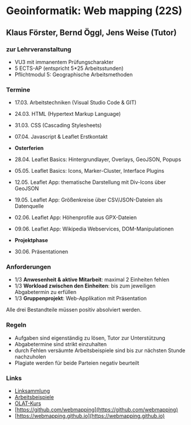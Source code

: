 # Geoinformatik: Web mapping (22S)
## Klaus Förster, Bernd Öggl, Jens Weise (Tutor)

### zur Lehrveranstaltung
* VU3 mit immanentem Prüfungscharakter
* 5 ECTS-AP (entspricht 5*25 Arbeitsstunden)
* Pflichtmodul 5: Geographische Arbeitsmethoden

### Termine

* 17.03. Arbeitstechniken (Visual Studio Code & GIT)
* 24.03. HTML (Hypertext Markup Language)
* 31.03. CSS (Cascading Stylesheets)
* 07.04. Javascript & Leaflet Erstkontakt

* **Osterferien**

* 28.04. Leaflet Basics: Hintergrundlayer, Overlays, GeoJSON, Popups 
* 05.05. Leaflet Basics: Icons, Marker-Cluster, Interface Plugins
* 12.05. Leaflet App: thematische Darstellung mit Div-Icons über GeoJSON
* 19.05. Leaflet App: Größenkreise über CSV/JSON-Dateien als Datenquelle
* 02.06. Leaflet App: Höhenprofile aus GPX-Dateien
* 09.06. Leaflet App: Wikipedia Webservices, DOM-Manipulationen
 
* **Projektphase**

* 30.06.  Präsentationen

### Anforderungen
* 1/3 **Anwesenheit & aktive Mitarbeit**: maximal 2 Einheiten fehlen
* 1/3 **Workload zwischen den Einheiten**: bis zum jeweiligen Abgabetermin zu erfüllen
* 1/3 **Gruppenprojekt**: Web-Applikation mit Präsentation

Alle drei Bestandteile müssen positiv absolviert werden.

### Regeln
* Aufgaben sind eigenständig zu lösen, Tutor zur Unterstützung
* Abgabetermine sind strikt einzuhalten
* durch Fehlen versäumte Arbeitsbeispiele sind bis zur nächsten Stunde nachzuholen
* Plagiate werden für beide Parteien negativ beurteilt

### Links
* [Linksammlung](https://webmapping.github.io/links.md)
* [Arbeitsbeispiele](https://webmapping.github.io/examples.md)
* [OLAT-Kurs](https://lms.uibk.ac.at/url/RepositoryEntry/5187895382)
* [https://github.com/webmapping](https://github.com/webmapping)
* [https://webmapping.github.io](https://webmapping.github.io)
